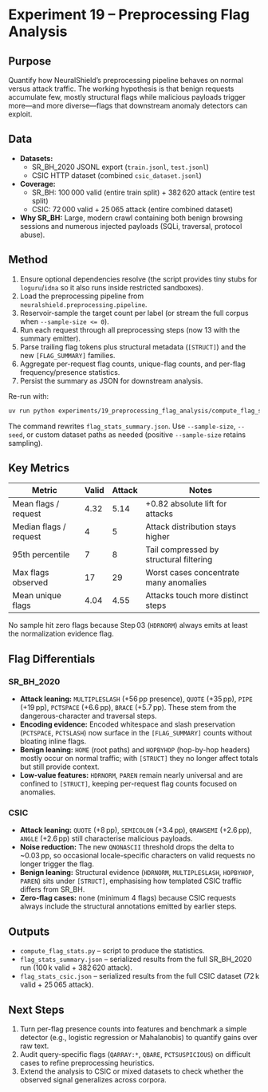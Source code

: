 # Experiment 19 – Preprocessing Flag Analysis

## Purpose

Quantify how NeuralShield’s preprocessing pipeline behaves on normal versus attack traffic. The working hypothesis is that benign requests accumulate few, mostly structural flags while malicious payloads trigger more—and more diverse—flags that downstream anomaly detectors can exploit.

## Data

- **Datasets:**  
  - SR_BH_2020 JSONL export (`train.jsonl`, `test.jsonl`)  
  - CSIC HTTP dataset (combined `csic_dataset.jsonl`)
- **Coverage:**  
  - SR_BH: 100 000 valid (entire train split) + 382 620 attack (entire test split)  
  - CSIC: 72 000 valid + 25 065 attack (entire combined dataset)
- **Why SR_BH:** Large, modern crawl containing both benign browsing sessions and numerous injected payloads (SQLi, traversal, protocol abuse).

## Method

1. Ensure optional dependencies resolve (the script provides tiny stubs for `loguru`/`idna` so it also runs inside restricted sandboxes).
2. Load the preprocessing pipeline from `neuralshield.preprocessing.pipeline`.
3. Reservoir-sample the target count per label (or stream the full corpus when `--sample-size <= 0`).
4. Run each request through all preprocessing steps (now 13 with the summary emitter).
5. Parse trailing flag tokens plus structural metadata (`[STRUCT]`) and the new `[FLAG_SUMMARY]` families.
6. Aggregate per-request flag counts, unique-flag counts, and per-flag frequency/presence statistics.
7. Persist the summary as JSON for downstream analysis.

Re-run with:

```bash
uv run python experiments/19_preprocessing_flag_analysis/compute_flag_stats.py --sample-size -1
```

The command rewrites `flag_stats_summary.json`. Use `--sample-size`, `--seed`, or custom dataset paths as needed (positive `--sample-size` retains sampling).

## Key Metrics

| Metric                 | Valid | Attack | Notes                                     |
| ---------------------- | ----- | ------ | ----------------------------------------- |
| Mean flags / request   | 4.32  | 5.14   | +0.82 absolute lift for attacks           |
| Median flags / request | 4     | 5      | Attack distribution stays higher          |
| 95th percentile        | 7     | 8      | Tail compressed by structural filtering   |
| Max flags observed     | 17    | 29     | Worst cases concentrate many anomalies    |
| Mean unique flags      | 4.04  | 4.55   | Attacks touch more distinct steps         |

No sample hit zero flags because Step 03 (`HDRNORM`) always emits at least the normalization evidence flag.

## Flag Differentials

### SR_BH_2020

- **Attack leaning:** `MULTIPLESLASH` (+56 pp presence), `QUOTE` (+35 pp), `PIPE` (+19 pp), `PCTSPACE` (+6.6 pp), `BRACE` (+5.7 pp). These stem from the dangerous-character and traversal steps.
- **Encoding evidence:** Encoded whitespace and slash preservation (`PCTSPACE`, `PCTSLASH`) now surface in the `[FLAG_SUMMARY]` counts without bloating inline flags.
- **Benign leaning:** `HOME` (root paths) and `HOPBYHOP` (hop-by-hop headers) mostly occur on normal traffic; with `[STRUCT]` they no longer affect totals but still provide context.
- **Low-value features:** `HDRNORM`, `PAREN` remain nearly universal and are confined to `[STRUCT]`, keeping per-request flag counts focused on anomalies.

### CSIC

- **Attack leaning:** `QUOTE` (+8 pp), `SEMICOLON` (+3.4 pp), `QRAWSEMI` (+2.6 pp), `ANGLE` (+2.6 pp) still characterise malicious payloads.
- **Noise reduction:** The new `QNONASCII` threshold drops the delta to ~0.03 pp, so occasional locale-specific characters on valid requests no longer trigger the flag.
- **Benign leaning:** Structural evidence (`HDRNORM`, `MULTIPLESLASH`, `HOPBYHOP`, `PAREN`) sits under `[STRUCT]`, emphasising how templated CSIC traffic differs from SR_BH.
- **Zero-flag cases:** none (minimum 4 flags) because CSIC requests always include the structural annotations emitted by earlier steps.

## Outputs

- `compute_flag_stats.py` – script to produce the statistics.
- `flag_stats_summary.json` – serialized results from the full SR_BH_2020 run (100 k valid + 382 620 attack).
- `flag_stats_csic.json` – serialized results from the full CSIC dataset (72 k valid + 25 065 attack).

## Next Steps

1. Turn per-flag presence counts into features and benchmark a simple detector (e.g., logistic regression or Mahalanobis) to quantify gains over raw text.
2. Audit query-specific flags (`QARRAY:*`, `QBARE`, `PCTSUSPICIOUS`) on difficult cases to refine preprocessing heuristics.
3. Extend the analysis to CSIC or mixed datasets to check whether the observed signal generalizes across corpora.

